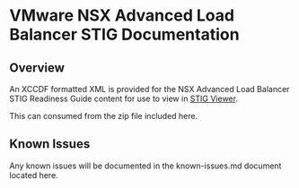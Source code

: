 # VMware NSX Advanced Load Balancer STIG Documentation

## Overview
An XCCDF formatted XML is provided for the NSX Advanced Load Balancer STIG Readiness Guide content for use to view in [STIG Viewer](https://public.cyber.mil/stigs/stig-viewing-tools/).  

This can consumed from the zip file included here.  

## Known Issues
Any known issues will be documented in the known-issues.md document located here.  
